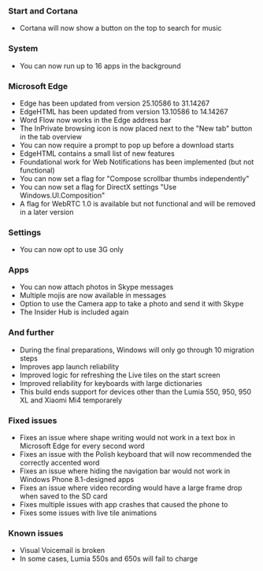 ### Start and Cortana
- Cortana will now show a button on the top to search for music

### System
- You can now run up to 16 apps in the background

### Microsoft Edge
- Edge has been updated from version 25.10586 to 31.14267
- EdgeHTML has been updated from version 13.10586 to 14.14267
- Word Flow now works in the Edge address bar
- The InPrivate browsing icon is now placed next to the "New tab" button in the tab overview
- You can now require a prompt to pop up before a download starts
- EdgeHTML contains a small list of new features
 - Foundational work for Web Notifications has been implemented (but not functional)
 - You can now set a flag for "Compose scrollbar thumbs independently"
 - You can now set a flag for DirectX settings "Use Windows.UI.Composition"
 - A flag for WebRTC 1.0 is available but not functional and will be removed in a later version

### Settings
- You can now opt to use 3G only

### Apps
- You can now attach photos in Skype messages
- Multiple mojis are now available in messages
- Option to use the Camera app to take a photo and send it with Skype
- The Insider Hub is included again

### And further
- During the final preparations, Windows will only go through 10 migration steps
- Improves app launch reliability
- Improved logic for refreshing the Live tiles on the start screen
- Improved reliability for keyboards with large dictionaries
- This build ends support for devices other than the Lumia 550, 950, 950 XL and Xiaomi Mi4 temporarely

### Fixed issues
- Fixes an issue where shape writing would not work in a text box in Microsoft Edge for every second word
- Fixes an issue with the Polish keyboard that will now recommended the correctly accented word
- Fixes an issue where hiding the navigation bar would not work in Windows Phone 8.1-designed apps
- Fixes an issue where video recording would have a large frame drop when saved to the SD card
- Fixes multiple issues with app crashes that caused the phone to 
- Fixes some issues with live tile animations

### Known issues
- Visual Voicemail is broken
- In some cases, Lumia 550s and 650s will fail to charge